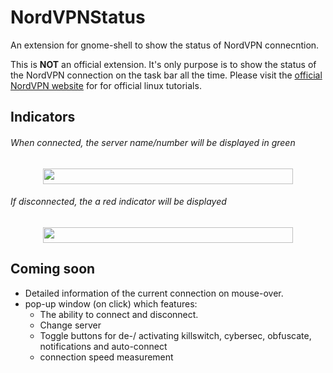 # NordVPNStatus
An extension for gnome-shell to show the status of NordVPN connecntion.

This is <b>NOT</b> an official extension. It's only purpose is to show the status of the NordVPN connection on the task bar all the time.
Please visit the <a href="https://nordvpn.com/tutorials/linux/">official NordVPN website</a> for for official linux tutorials.

## Indicators

 <h6>When connected, the server name/number will be displayed in green </h3>
 <p align="center">
  <img width="400" height="25" src="https://github.com/murad-alm/NordVPNStatus/blob/master/connected.png">
</p>

 <h6>If disconnected, the a red indicator will be displayed </h3>
 <p align="center">
  <img width="400" height="25" src="https://github.com/murad-alm/NordVPNStatus/blob/master/unprotected.png">
</p>

## Coming soon
- Detailed information of the current connection on mouse-over.
- pop-up window (on click) which features:
  - The ability to connect and disconnect.
  - Change server
  - Toggle buttons for de-/ activating killswitch, cybersec, obfuscate, notifications and auto-connect
  - connection speed measurement
